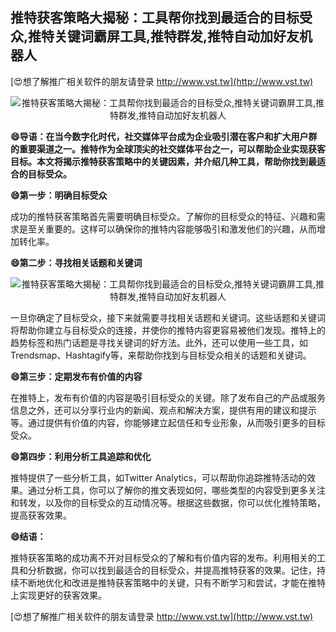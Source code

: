 ## **推特获客策略大揭秘：工具帮你找到最适合的目标受众,推特关键词霸屏工具,推特群发,推特自动加好友机器人**

[😍想了解推广相关软件的朋友请登录 http://www.vst.tw](http://www.vst.tw)

 <center><img src="https://vst.tw/MP4/tuiguang/png/5.png" alt="推特获客策略大揭秘：工具帮你找到最适合的目标受众,推特关键词霸屏工具,推特群发,推特自动加好友机器人"></center>

**😄导语：在当今数字化时代，社交媒体平台成为企业吸引潜在客户和扩大用户群的重要渠道之一。推特作为全球顶尖的社交媒体平台之一，可以帮助企业实现获客目标。本文将揭示推特获客策略中的关键因素，并介绍几种工具，帮助你找到最适合的目标受众。**

**😄第一步：明确目标受众**

成功的推特获客策略首先需要明确目标受众。了解你的目标受众的特征、兴趣和需求是至关重要的。这样可以确保你的推特内容能够吸引和激发他们的兴趣，从而增加转化率。

**😄第二步：寻找相关话题和关键词**

 <center><img src="https://vst.tw/MP4/tuiguang/png/7.png" alt="推特获客策略大揭秘：工具帮你找到最适合的目标受众,推特关键词霸屏工具,推特群发,推特自动加好友机器人"></center>

一旦你确定了目标受众，接下来就需要寻找相关话题和关键词。这些话题和关键词将帮助你建立与目标受众的连接，并使你的推特内容更容易被他们发现。推特上的趋势标签和热门话题是寻找关键词的好方法。此外，还可以使用一些工具，如Trendsmap、Hashtagify等，来帮助你找到与目标受众相关的话题和关键词。

**😄第三步：定期发布有价值的内容**

在推特上，发布有价值的内容是吸引目标受众的关键。除了发布自己的产品或服务信息之外，还可以分享行业内的新闻、观点和解决方案，提供有用的建议和提示等。通过提供有价值的内容，你能够建立起信任和专业形象，从而吸引更多的目标受众。

**😄第四步：利用分析工具追踪和优化**

推特提供了一些分析工具，如Twitter Analytics，可以帮助你追踪推特活动的效果。通过分析工具，你可以了解你的推文表现如何，哪些类型的内容受到更多关注和转发，以及你的目标受众的互动情况等。根据这些数据，你可以优化推特策略，提高获客效果。

**😄结语：**

推特获客策略的成功离不开对目标受众的了解和有价值内容的发布。利用相关的工具和分析数据，你可以找到最适合的目标受众，并提高推特获客的效果。记住，持续不断地优化和改进是推特获客策略中的关键，只有不断学习和尝试，才能在推特上实现更好的获客效果。

[😍想了解推广相关软件的朋友请登录 http://www.vst.tw](http://www.vst.tw)



